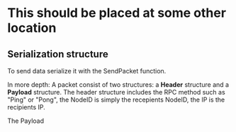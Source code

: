 # This should be placed at some other location

## Serialization structure

To send data serialize it with the SendPacket function.

In more depth: A packet consist of two structures: a **Header** structure and a **Payload** structure. The header structure includes the RPC method such as "Ping" or "Pong", the NodeID is simply the recepients NodeID, the IP is the recipients IP.

The Payload